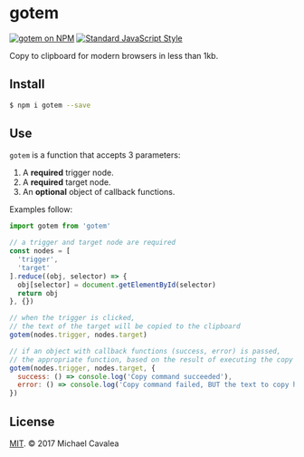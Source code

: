 # gotem

[![gotem on NPM](https://img.shields.io/npm/v/gotem.svg?style=flat-square)](https://www.npmjs.com/package/gotem) [![Standard JavaScript Style](https://img.shields.io/badge/code_style-standard-brightgreen.svg?style=flat-square)](http://standardjs.com/)

Copy to clipboard for modern browsers in less than 1kb.

## Install

```sh
$ npm i gotem --save
```

## Use

`gotem` is a function that accepts 3 parameters:

1. A **required** trigger node.
2. A **required** target node.
3. An **optional** object of callback functions.

Examples follow:

```javascript
import gotem from 'gotem'

// a trigger and target node are required
const nodes = [
  'trigger',
  'target'
].reduce((obj, selector) => {
  obj[selector] = document.getElementById(selector)
  return obj
}, {})

// when the trigger is clicked,
// the text of the target will be copied to the clipboard
gotem(nodes.trigger, nodes.target)

// if an object with callback functions (success, error) is passed,
// the appropriate function, based on the result of executing the copy command, will be fired if it exists
gotem(nodes.trigger, nodes.target, {
  success: () => console.log('Copy command succeeded'),
  error: () => console.log('Copy command failed, BUT the text to copy has still been selected.')
})
```

## License

[MIT](https://opensource.org/licenses/MIT). © 2017 Michael Cavalea
